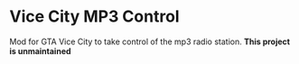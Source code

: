 # Vice City MP3 Control

Mod for GTA Vice City to take control of the mp3 radio station. **This project is unmaintained**
